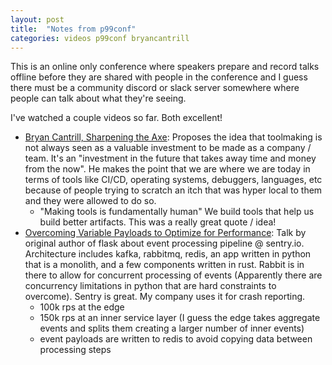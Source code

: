 ```yaml
---
layout: post
title:  "Notes from p99conf"
categories: videos p99conf bryancantrill
---
```


This is an online only conference where speakers prepare and record talks offline before they are shared with people in the conference and I guess there must be a community discord or slack server somewhere where people can talk about what they're seeing.

I've watched a couple videos so far. Both excellent!

* [Bryan Cantrill, Sharpening the Axe](https://www.p99conf.io/session/sharpening-the-axe-the-primacy-of-toolmaking/): Proposes the idea that toolmaking is not always seen as a valuable investment to be made as a company / team. It's an "investment in the future that takes away time and money from the now". He makes the point that we are where we are today in terms of tools like CI/CD, operating systems, debuggers, languages, etc because of people trying to scratch an itch that was hyper local to them and they were allowed to do so.
  * "Making tools is fundamentally human" We build tools that help us build better artifacts. This was a really great quote / idea!
* [Overcoming Variable Payloads to Optimize for Performance](https://www.p99conf.io/session/overcoming-variable-payloads-to-optimize-for-performance/): Talk by original author of flask about event processing pipeline @ sentry.io. Architecture includes kafka, rabbitmq, redis, an app written in python that is a monolith, and a few components written in rust. Rabbit is in there to allow for concurrent processing of events (Apparently there are concurrency limitations in python that are hard constraints to overcome). Sentry is great. My company uses it for crash reporting.
  * 100k rps at the edge
  * 150k rps at an inner service layer (I guess the edge takes aggregate events and splits them creating a larger number of inner events)
  * event payloads are written to redis to avoid copying data between processing steps
